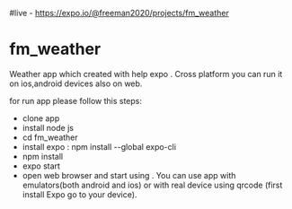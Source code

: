 #live -  https://expo.io/@freeman2020/projects/fm_weather

# fm_weather

Weather app which created with help expo . Cross platform you can run it on ios,android devices also on web.

for run app please follow this steps:
- clone app
- install node js
- cd fm_weather
- install expo : npm install --global expo-cli
- npm install
- expo start
- open web browser and start using . You can use app with emulators(both android and ios) or with real device using qrcode (first install Expo go to your device).


